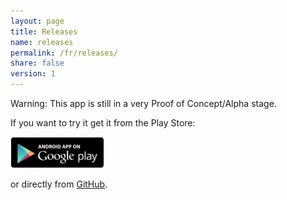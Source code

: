 ```yaml
---
layout: page
title: Releases
name: releases
permalink: /fr/releases/
share: false
version: 1
---
```


Warning: This app is still in a very Proof of Concept/Alpha stage.

If you want to try it get it from the Play Store:

<a href="https://play.google.com/apps/testing/com.greenaddress.abcore" target="_blank" ><img style="width: 150px;" src="/assets/images/playstore.png"></a>

or directly from [GitHub](https://github.com/greenaddress/abcore/releases/tag/v0.48alphaPoC).

<!-- {% include releases.html %} -->
